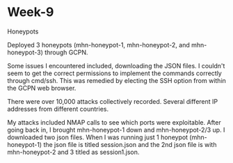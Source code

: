 # Week-9
Honeypots

Deployed 3 honeypots (mhn-honeypot-1, mhn-honeypot-2, and mhn-honeypot-3) through GCPN.

Some issues I encountered included, downloading the JSON files.  I couldn't seem to get the correct permissions to implement the commands correctly through cmd/ssh.  This was remedied by electing the SSH option from within the GCPN web browser.

There were over 10,000 attacks collectively recorded.  Several different IP addresses from different countries.  

My attacks included NMAP calls to see which ports were exploitable.  After going back in, I brought mhn-honeypot-1 down and mhn-honeypot-2/3 up.  I downloaded two json files.  When I was running just 1 honeypot (mhn-honeypot-1) the json file is titled session.json and the 2nd json file is with mhn-honeypot-2 and 3 titled as session1.json. 
